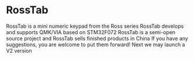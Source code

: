 # RossTab
RossTab is a mini numeric keypad from the Ross series RossTab develops and supports QMK/VIA based on STM32F072 RossTab is a semi-open source project and RossTab sells finished products in China If you have any suggestions, you are welcome to put them forward! Next we may launch a V2 version
